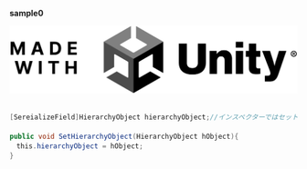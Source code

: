 **sample0**


![Unity Logo](images/U_Logo_MadeWith_RichBlack_RGB.png "Unityのロゴ")

```cs:PrefabObject.cs

[SereializeField]HierarchyObject hierarchyObject;//インスペクターではセットできない

public void SetHierarchyObject(HierarchyObject hObject){
　this.hierarchyObject = hObject;
}
```